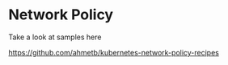 # Network Policy

Take a look at samples here

https://github.com/ahmetb/kubernetes-network-policy-recipes
